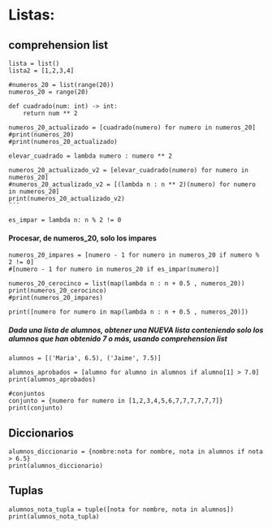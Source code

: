 # Listas:
## comprehension list

```
lista = list()
lista2 = [1,2,3,4]
```
```
#numeros_20 = list(range(20))
numeros_20 = range(20)

def cuadrado(num: int) -> int:
    return num ** 2
```
```
numeros_20_actualizado = [cuadrado(numero) for numero in numeros_20]
#print(numeros_20)
#print(numeros_20_actualizado)
```
```
elevar_cuadrado = lambda numero : numero ** 2
```
```
numeros_20_actualizado_v2 = [elevar_cuadrado(numero) for numero in numeros_20]
#numeros_20_actualizado_v2 = [(lambda n : n ** 2)(numero) for numero in numeros_20]
print(numeros_20_actualizado_v2)
´´´

es_impar = lambda n: n % 2 != 0
```

#### Procesar, de numeros_20, solo los impares
```
numeros_20_impares = [numero - 1 for numero in numeros_20 if numero % 2 != 0]
#[numero - 1 for numero in numeros_20 if es_impar(numero)]

numeros_20_cerocinco = list(map(lambda n : n + 0.5 , numeros_20))
print(numeros_20_cerocinco)
#print(numeros_20_impares)

print([numero for numero in map(lambda n : n + 0.5 , numeros_20)])
```

##### Dada una lista de alumnos, obtener una NUEVA lista conteniendo solo los alumnos que han obtenido 7 o más, usando comprehension list

```
alumnos = [('Maria', 6.5), ('Jaime', 7.5)]

alumnos_aprobados = [alumno for alumno in alumnos if alumno[1] > 7.0]
print(alumnos_aprobados)

#conjuntos
conjunto = {numero for numero in [1,2,3,4,5,6,7,7,7,7,7,7]}
print(conjunto)
```

## Diccionarios

```
alumnos_diccionario = {nombre:nota for nombre, nota in alumnos if nota > 6.5}
print(alumnos_diccionario)
```

## Tuplas

```
alumnos_nota_tupla = tuple([nota for nombre, nota in alumnos])
print(alumnos_nota_tupla)
```







